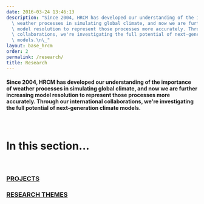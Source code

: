 ```yaml
---
date: 2016-03-24 13:46:13
description: "Since 2004, HRCM has developed our understanding of the importance of\
  \ weather processes in simulating global climate, and now we are further increasing\
  \ model resolution to represent those processes more accurately. Through our international\
  \ collaborations, we're investigating the full potential of next-generation climate\
  \ models.\n\_"
layout: base_hrcm
order: 2
permalink: /research/
title: Research
---
```


<h4>Since 2004, HRCM has developed our understanding of the importance of weather processes in simulating global climate, and now we are further increasing model resolution to represent those processes more accurately. Through our international collaborations, we're investigating the full potential of next-generation climate models.</h4>
<p> </p>
<h1>In this section...</h1>
<p> </p>
<h3><a href="{{ site.baseurl }}/research/projects/">PROJECTS</a></h3>
<h3><a href="{{ site.baseurl }}/research/projects/"></a><a href="{{ site.baseurl }}/research/research-themes/">RESEARCH THEMES</a></h3>

